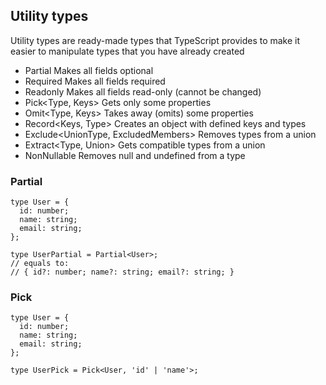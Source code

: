 ## Utility types

Utility types are ready-made types that TypeScript provides to make it easier to manipulate types that you have already created

- Partial<Type> Makes all fields optional
- Required<Type> Makes all fields required
- Readonly<Type> Makes all fields read-only (cannot be changed)
- Pick<Type, Keys> Gets only some properties
- Omit<Type, Keys> Takes away (omits) some properties
- Record<Keys, Type> Creates an object with defined keys and types
- Exclude<UnionType, ExcludedMembers> Removes types from a union
- Extract<Type, Union> Gets compatible types from a union
- NonNullable<Type> Removes null and undefined from a type

### Partial
```
type User = {
  id: number;
  name: string;
  email: string;
};

type UserPartial = Partial<User>;
// equals to:
// { id?: number; name?: string; email?: string; }
```

### Pick
```
type User = {
  id: number;
  name: string;
  email: string;
};

type UserPick = Pick<User, 'id' | 'name'>;
```